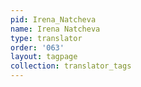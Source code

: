 ```yaml
---
pid: Irena_Natcheva
name: Irena Natcheva
type: translator
order: '063'
layout: tagpage
collection: translator_tags
---
```

